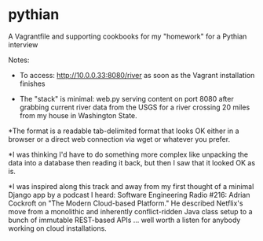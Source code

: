 # pythian
A Vagrantfile and supporting cookbooks for my "homework" for a Pythian interview

Notes:

* To access: http://10.0.0.33:8080/river as soon as the Vagrant installation finishes

* The "stack" is minimal: web.py serving content on port 8080 after grabbing current river data from the USGS for a river crossing 20
miles from my house in Washington State.

*The format is a readable tab-delimited format that looks OK either in
a browser or a direct web connection via wget or whatever you prefer.

*I was thinking I'd have to do something more complex like unpacking
the data into a database then reading it back, but then I saw that it
looked OK as is.

*I was inspired along this track and away from my first thought of a minimal Django app by a podcast I heard: Software Engineering Radio #216: Adrian Cockroft on "The Modern Cloud-based Platform." He described Netflix's move from a monolithic and inherently conflict-ridden Java class setup to a bunch of immutable REST-based APIs ... well worth a listen for anybody working on cloud installations.